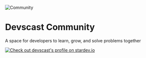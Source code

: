 ![Community](https://github.com/devscast/.github/blob/master/profile/community.png?raw=true)

# Devscast Community
A space for developers to learn, grow, and solve problems together

[![Check out devscast's profile on stardev.io](https://stardev.io/developers/devscast/badge/languages/country.svg)](https://stardev.io/developers/devscast)

